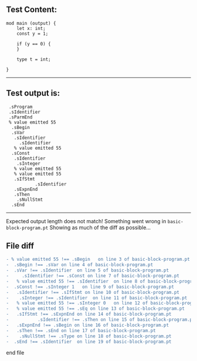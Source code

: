 
Test Content: 
-------------------------
```
mod main (output) {
    let x: int;
    const y = 1;

    if (y == 0) {
    }

    type t = int;

}
```
------------------------
Test output is: 
-------------------------
```
 .sProgram
 .sIdentifier
 .sParmEnd
 % value emitted 55
  .sBegin
  .sVar
   .sIdentifier
     .sIdentifier
   % value emitted 55
  .sConst
   .sIdentifier
    .sInteger
   % value emitted 55
   % value emitted 55
   .sIfStmt
           .sIdentifier
   .sExpnEnd
   .sThen
    .sNullStmt
  .sEnd

```
------------------------
Expected output length does not match!  Something went wrong in `basic-block-program.pt`
Showing as much of the diff as possible...

File diff
-------------------------
```diff
- % value emitted 55 !== .sBegin   on line 3 of basic-block-program.pt
-  .sBegin !== .sVar on line 4 of basic-block-program.pt
-  .sVar !== .sIdentifier  on line 5 of basic-block-program.pt
-     .sIdentifier !== .sConst on line 7 of basic-block-program.pt
-   % value emitted 55 !== .sIdentifier  on line 8 of basic-block-program.pt
-  .sConst !== .sInteger 1   on line 9 of basic-block-program.pt
-   .sIdentifier !== .sIfStmt on line 10 of basic-block-program.pt
-    .sInteger !== .sIdentifier  on line 11 of basic-block-program.pt
-   % value emitted 55 !== .sInteger 0   on line 12 of basic-block-program.pt
-   % value emitted 55 !== .sEq on line 13 of basic-block-program.pt
-   .sIfStmt !== .sExpnEnd on line 14 of basic-block-program.pt
-           .sIdentifier !== .sThen on line 15 of basic-block-program.pt
-   .sExpnEnd !== .sBegin on line 16 of basic-block-program.pt
-   .sThen !== .sEnd on line 17 of basic-block-program.pt
-    .sNullStmt !== .sType on line 18 of basic-block-program.pt
-  .sEnd !== .sIdentifier  on line 19 of basic-block-program.pt

```
end file
